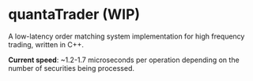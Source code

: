 # quantaTrader (WIP)
A low-latency order matching system implementation for high frequency trading, written in C++.


**Current speed**: ~1.2-1.7 microseconds per operation depending on the number of securities being processed. 
